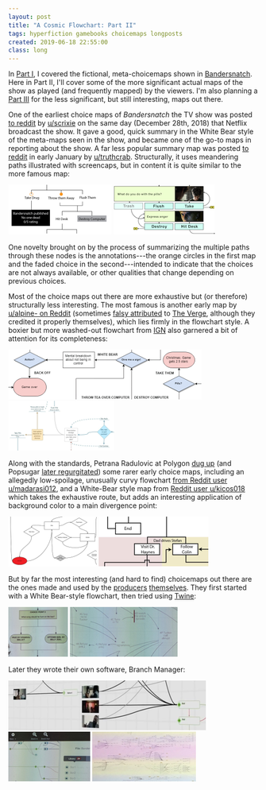 ```yaml
---
layout: post
title: "A Cosmic Flowchart: Part II"
tags: hyperfiction gamebooks choicemaps longposts
created: 2019-06-18 22:55:00
class: long
---
```

In [Part I](/blog/2019/06/17/cosmic-flowchart/), I covered the fictional, meta-choicemaps shown in [Bandersnatch](https://www.netflix.com/title/80988062).  Here in Part II, I'll cover some of the more significant actual maps of the show as played (and frequently mapped) by the viewers.  I'm also planning a [Part III](/blog/2019/06/19/cosmic-flowchart-3/) for the less significant, but still interesting, maps out there.

One of the earliest choice maps of *Bandersnatch* the TV show was posted [to reddit](https://www.reddit.com/r/blackmirror/comments/aaaf3a/a_flowchart_of_bandersnatch/) by [u/scrixie](https://www.reddit.com/user/scrixie/) on the same day (December 28th, 2018) that Netflix broadcast the show.  It gave a good, quick summary in the White Bear style of the meta-maps seen in the show, and became one of the go-to maps in reporting about the show.  A far less popular summary map was posted [to reddit](https://www.reddit.com/r/blackmirror/comments/aeariz/how_bandersnatch_actually_works_the_cosmic/) in early January by [u/truthcrab](https://www.reddit.com/user/truthcrab/).  Structurally, it uses meandering paths illustrated with screencaps, but in content it is quite similar to the more famous map:

[![educational portion of Bandersnatch flowchart by scrixie](/files/choicemaps/bandersnatch1-partial-100.png)](https://imgur.com/a/bQeXSYm)
[![educational portion of Bandersnatch flowchart by truthcrab](/files/choicemaps/bandersnatch2-partial-100.png)](https://i.redd.it/po5dwadpfg921.png)

One novelty brought on by the process of summarizing the multiple paths through these nodes is the annotations---the orange circles in the first map and the faded choice in the second---intended to indicate that the choices are not always available, or other qualities that change depending on previous choices.

Most of the choice maps out there are more exhaustive but (or therefore) structurally less interesting.  The most famous is another early map by [u/alpine- on Reddit](https://www.reddit.com/r/blackmirror/comments/aa9oym/almost_4_hours_after_release_and_i_think_i_have/) (sometimes [falsy attributed](http://waltermetz.com/black-mirror-bandersnatch-2018/) to [The Verge](https://www.theverge.com/2018/12/28/18159516/black-mirror-bandersnatch-interactive-choice-maps-endings-easter-eggs-netflix-charlie-brooker), although they credited it properly themselves), which lies firmly in the flowchart style.  A boxier but more washed-out flowchart from [IGN](https://www.ign.com/wikis/black-mirror/Bandersnatch_Map_-_All_Choices_and_Outcomes#Bandersnatch_Choices_Map) also garnered a bit of attention for its completeness:

[![educational portion of Bandersnatch flowchart by alpine-](/files/choicemaps/bandersnatch4-partial-100.png)](https://i.imgur.com/VbLzuzC.png)
[![educational portion of Bandersnatch flowchart from IGN](/files/choicemaps/bandersnatch3-partial-100.png)](https://oyster.ignimgs.com/mediawiki/apis.ign.com/black-mirror/d/d8/Bandersnatch_Map_IGN_2.jpg)

Along with the standards, Petrana Radulovic at Polygon [dug up](https://www.polygon.com/2018/12/29/18159525/black-mirror-bandersnatch-all-endings-guide-netflix) (and Popsugar [later regurgitated](https://www.popsugar.com/entertainment/How-Get-All-Black-Mirror-Bandersnatch-Endings-45636604?stream_view=1#photo-45636605)) some rarer early choice maps, including  an allegedly low-spoilage, unusually curvy flowchart [from Reddit user u/madarasi012](https://www.reddit.com/r/blackmirror/comments/aaak2t/i_made_a_flowchart_after_six_hours_on_bandersnatch/), and a White-Bear style map from [Reddit user u/kicos018](https://www.reddit.com/r/blackmirror/comments/aaak7r/spoiler_i_also_tried_myself_on_a_flowchart_for/) which takes the exhaustive route, but adds an interesting application of background color to a main divergence point:

[![educational portion of Bandersnatch choicemap by madarasi012](/files/choicemaps/bandersnatch7-partial-100.png)](https://www.flickr.com/photos/167080544@N07/44685223420)
[![educational portion of Bandersnatch choicemap by kicos018](/files/choicemaps/bandersnatch8-partial-100.png)](https://imgur.com/9T5iXyQ)

But by far the most interesting (and hard to find) choicemaps out there are the ones made and used by the [producers](https://www.radiotimes.com/news/on-demand/2019-01-04/black-mirror-bandersnatch-how-its-made-charlie-brooker-netflix/) [themselves](https://twitter.com/MrJohnSear/status/1090880770774843392).  They first started with a White Bear-style flowchart, then tried using [Twine](https://pbs.twimg.com/media/DyOWQaSXgAAchtz.jpg):

[![educational portion of official Bandersnatch choicemap, White Bear style](/files/choicemaps/bandersnatch-prod1-partial-100.png)](https://pbs.twimg.com/media/DyOWP9MWwAAxRUQ.jpg)
[![educational portion of official Bandersnatch choicemap in Twine](/files/choicemaps/bandersnatch-prod2-partial-100.png)](https://pbs.twimg.com/media/DyOWQ50X4AAq2Mw.jpg)

Later they wrote their own software, Branch Manager:

[![educational portion of official Bandersnatch choicemap in Branch Manager](/files/choicemaps/bandersnatch-prod3-partial-100.png)](https://images.immediate.co.uk/production/volatile/sites/3/2019/01/Black-Mirror-Screen-shot-9b3c0b8.jpg)
[![educational portion of official Bandersnatch choicemap in Branch Manager with menus](/files/choicemaps/bandersnatch-prod4-partial-100.png)](https://pbs.twimg.com/media/DyOWRa0XQAAOBj3.jpg)
[![educational portion of official Bandersnatch choicemap in Branch Manager, big screen](/files/choicemaps/bandersnatch-prod5-partial-100.png)](https://twitter.com/XR_Stories/status/1138166243972866055)
